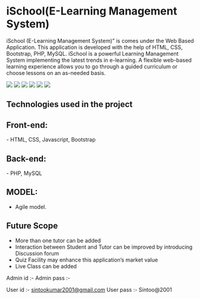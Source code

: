 # iSchool(E-Learning Management System)

iSchool (E-Learning Management System)” is comes under the Web Based Application. This application is developed with the help of HTML, CSS, Bootstrap, PHP, MySQL. iSchool is a powerful Learning Management System implementing the latest trends in e-learning. A flexible web-based learning experience allows you to go through a guided 
curriculum or choose lessons on an as-needed basis.

![](website-images/website-HomePage.PNG)
![](website-images/website-Courses.PNG)
![](website-images/website-Student-profile.PNG)
![](website-images/website-AdminDashboard.PNG)
![](website-images/website-AdminCourses.PNG)
![](website-images/website-Watch-Course.PNG)

## Technologies used in the project

<h2>Front-end:</h2>
- HTML, CSS, Javascript, Bootstrap

<h2>Back-end:</h2>
- PHP, MySQL

## MODEL:

* Agile model.


## Future Scope

* More than one tutor can be added 
* Interaction between Student and Tutor can be improved by introducing Discussion forum
* Quiz Facility may enhance this application’s market value
* Live Class can be added

Admin id :- 
Admin pass :- 

User id :- sintookumar2001@gmail.com
User pass :- Sintoo@2001
